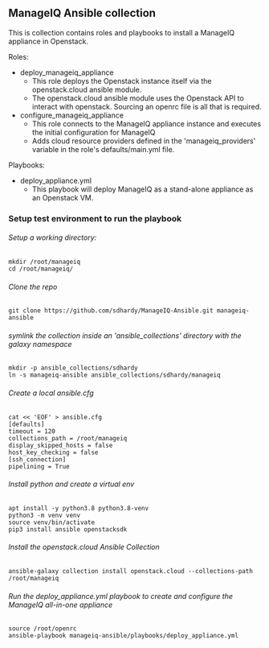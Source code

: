 ## ManageIQ Ansible collection
This is collection contains roles and playbooks to install a ManageIQ appliance in Openstack.

Roles:
 - deploy_manageiq_appliance
   - This role deploys the Openstack instance itself via the openstack.cloud ansible module.
   - The openstack.cloud ansible module uses the Openstack API to interact with openstack. Sourcing an openrc file is all that is required.
- configure_manageiq_appliance
  - This role connects to the ManageIQ appliance instance and executes the initial configuration for ManageIQ
  - Adds cloud resource providers defined in the 'manageiq_providers' variable in the role's defaults/main.yml file.


Playbooks:
 - deploy_appliance.yml
   - This playbook will deploy ManageIQ as a stand-alone appliance as an Openstack VM.

### Setup test environment to run the playbook

###### Setup a working directory:
```
mkdir /root/manageiq
cd /root/manageiq/
```

###### Clone the repo
```
git clone https://github.com/sdhardy/ManageIQ-Ansible.git manageiq-ansible
```

###### symlink the collection inside an 'ansible_collections' directory with the galaxy namespace
```
mkdir -p ansible_collections/sdhardy
ln -s manageiq-ansible ansible_collections/sdhardy/manageiq
```

###### Create a local ansible.cfg
```
cat << 'EOF' > ansible.cfg
[defaults]
timeout = 120
collections_path = /root/manageiq
display_skipped_hosts = false
host_key_checking = false
[ssh_connection]
pipelining = True
```

###### Install python and create a virtual env
```
apt install -y python3.8 python3.8-venv
python3 -m venv venv
source venv/bin/activate
pip3 install ansible openstacksdk
```

###### Install the openstack.cloud Ansible Collection
```
ansible-galaxy collection install openstack.cloud --collections-path /root/manageiq
```

###### Run the deploy_appliance.yml playbook to create and configure the ManageIQ all-in-one appliance
```
source /root/openrc
ansible-playbook manageiq-ansible/playbooks/deploy_appliance.yml
```

